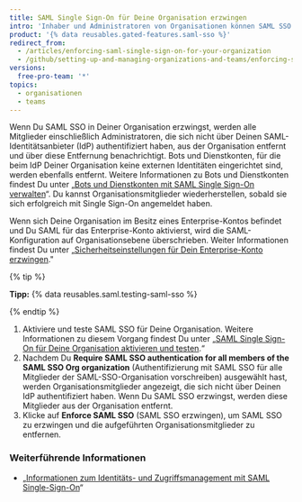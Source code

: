 ```yaml
---
title: SAML Single Sign-On für Deine Organisation erzwingen
intro: 'Inhaber und Administratoren von Organisationen können SAML SSO erzwingen, sodass sich alle Organisationsmitglieder über einen Identitätsanbieter (IdP) authentifizieren müssen.'
product: '{% data reusables.gated-features.saml-sso %}'
redirect_from:
  - /articles/enforcing-saml-single-sign-on-for-your-organization
  - /github/setting-up-and-managing-organizations-and-teams/enforcing-saml-single-sign-on-for-your-organization
versions:
  free-pro-team: '*'
topics:
  - organisationen
  - teams
---
```

Wenn Du SAML SSO in Deiner Organisation erzwingst, werden alle Mitglieder einschließlich Administratoren, die sich nicht über Deinen SAML-Identitätsanbieter (IdP) authentifiziert haben, aus der Organisation entfernt und über diese Entfernung benachrichtigt. Bots und Dienstkonten, für die beim IdP Deiner Organisation keine externen Identitäten eingerichtet sind, werden ebenfalls entfernt. Weitere Informationen zu Bots und Dienstkonten findest Du unter „[Bots und Dienstkonten mit SAML Single Sign-On verwalten](/articles/managing-bots-and-service-accounts-with-saml-single-sign-on)“. Du kannst Organisationsmitglieder wiederherstellen, sobald sie sich erfolgreich mit Single Sign-On angemeldet haben.

Wenn sich Deine Organisation im Besitz eines Enterprise-Kontos befindet und Du SAML für das Enterprise-Konto aktivierst, wird die SAML-Konfiguration auf Organisationsebene überschrieben. Weiter Informationen findest Du unter „[Sicherheitseinstellungen für Dein Enterprise-Konto erzwingen](/github/setting-up-and-managing-your-enterprise/enforcing-security-settings-in-your-enterprise-account)."

{% tip %}

**Tipp:** {% data reusables.saml.testing-saml-sso %}

{% endtip %}

1. Aktiviere und teste SAML SSO für Deine Organisation. Weitere Informationen zu diesem Vorgang findest Du unter „[SAML Single Sign-On für Deine Organisation aktivieren und testen](/articles/enabling-and-testing-saml-single-sign-on-for-your-organization).“
2. Nachdem Du **Require SAML SSO authentication for all members of the SAML SSO Org organization** (Authentifizierung mit SAML SSO für alle Mitglieder der SAML-SSO-Organisation vorschreiben) ausgewählt hast, werden Organisationsmitglieder angezeigt, die sich nicht über Deinen IdP authentifiziert haben. Wenn Du SAML SSO erzwingst, werden diese Mitglieder aus der Organisation entfernt.
3. Klicke auf **Enforce SAML SSO** (SAML SSO erzwingen), um SAML SSO zu erzwingen und die aufgeführten Organisationsmitglieder zu entfernen.

### Weiterführende Informationen

- „[Informationen zum Identitäts- und Zugriffsmanagement mit SAML Single-Sign-On](/articles/about-identity-and-access-management-with-saml-single-sign-on)“
